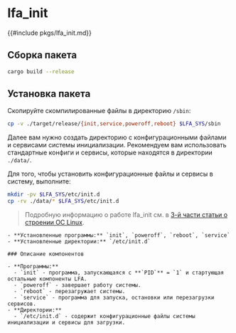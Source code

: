 # lfa_init

{{#include pkgs/lfa_init.md}}

## Сборка пакета

```bash
cargo build --release
```

## Установка пакета

Скопируйте скомпилированные файлы в директорию `/sbin`:

```bash
cp -v ./target/release/{init,service,poweroff,reboot} $LFA_SYS/sbin
```

Далее вам нужно создать директорию с конфигурационными файлами и сервисами системы инициализации. Рекомендуем вам использовать стандартные конфиги и сервисы, которые находятся в директории `./data/`.

Для того, чтобы установить конфигурационные файлы и сервисы в систему, выполните:

```bash
mkdir -pv $LFA_SYS/etc/init.d
cp -rv ./data/* $LFA_SYS/etc/init.d
```

> Подробную информацию о работе lfa_init см. в [3-й части статьи о строении ОС Linux](../additional/os-structure3.md).

~~~admonish note title="Содержимое пакета" collapsible=true
- **Установленные программы:** `init`, `poweroff`, `reboot`, `service`
- **Установленные директории:** `/etc/init.d`

### Описание компонентов

- **Программы:**
  - `init` - программа, запускающаяся с **`PID`** = `1` и стартующая остальные компоненты LFA.
  - `poweroff` - завершает работу системы.
  - `reboot` - перезагружает системы.
  - `service` - программа для запуска, остановки или перезагрузки сервисов.
- **Директории:**
  - `/etc/init.d` - содержит конфигурационные файлы системы инициализации и сервисы для загрузки.
~~~

